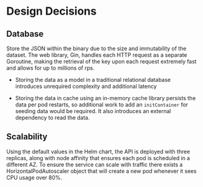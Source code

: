 # Design Decisions

## Database

Store the JSON within the binary due to the size and immutability of the dataset.
The web library, Gin, handles each HTTP request as a separate Goroutine, making the retrieval of the key upon each request extremely fast and allows for up to millions of rps.

- Storing the data as a model in a traditional relational database introduces unrequired complexity and additional latency

- Storing the data in cache using an in-memory cache library persists the data per
pod restarts, so additional work to add an `initContainer` for seeding data would
be required. It also introduces an external dependency to read the data.

## Scalability

Using the default values in the Helm chart, the API is deployed with three replicas,
along with node affinity that ensures each pod is scheduled in a different AZ.
To ensure the service can scale with traffic there exists a HorizontalPodAutoscaler
object that will create a new pod whenever it sees CPU usage over 80%.
